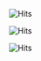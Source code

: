 ![Hits](https://hits.sh/github.com/markasibervteam/markasibervteam.svg?style=flat&label=Profile%20Views&color=000000)

![Hits](https://hits.sh/github.com/markasibervteam/markasibervteam.svg?style=social&label=Profile%20Views)

![Hits](https://hits.sh/github.com/markasibervteam/markasibervteam.svg?style=plastic&label=Profile%20Views&color=000000)